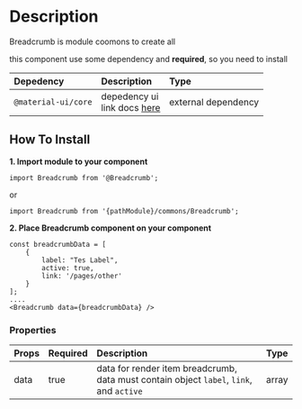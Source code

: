 # Description

Breadcrumb is module coomons to create all

this component use some dependency and **required**, so you need to install

| Depedency   | Description | Type |
| :---        | :---        |:---  |
| `@material-ui/core` | depedency ui <br/> link docs [here](https://material-ui.com/getting-started/installation/)| external dependency |

## How To Install

**1. Import module to your component**
```node
import Breadcrumb from '@Breadcrumb';
```

or

```node
import Breadcrumb from '{pathModule}/commons/Breadcrumb';
```

**2. Place Breadcrumb component on your component**

```node
const breadcrumbData = [
    {
        label: "Tes Label",
        active: true,
        link: '/pages/other'
    }
];
....
<Breadcrumb data={breadcrumbData} />
```

### Properties
| Props       | Required | Description | Type |
| :---        | :---     | :---        |:---  |
| data       | true    | data for render item breadcrumb, data must contain object `label`, `link`, and `active` | array |

